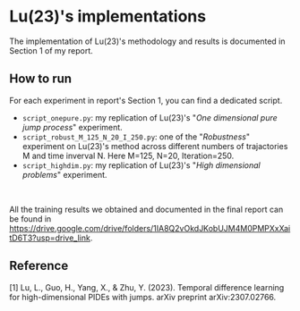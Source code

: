 # Lu(23)'s implementations

The implementation of Lu(23)'s methodology and results is documented in Section 1 of my report.  


## How to run
For each experiment in report's Section 1, you can find a dedicated script.

- `script_onepure.py`: my replication of Lu(23)'s "*One dimensional pure jump process*" experiment.
- `script_robust_M_125_N_20_I_250.py`: one of the "*Robustness*" experiment on Lu(23)'s method across different numbers of trajactories M and time inverval N. Here M=125, N=20, Iteration=250.
- `script_highdim.py`: my replication of Lu(23)'s "*High dimensional problems*" experiment.

<br/>

All the training results we obtained and documented in the final report can be found in 
  <https://drive.google.com/drive/folders/1IA8Q2vOkdJKobUJM4M0PMPXxXaitD6T3?usp=drive_link>.

## Reference
[1] Lu, L., Guo, H., Yang, X., & Zhu, Y. (2023). Temporal difference learning for high-dimensional PIDEs with jumps. arXiv preprint arXiv:2307.02766.
